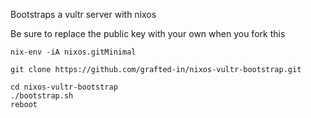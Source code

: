 Bootstraps a vultr server with nixos

Be sure to replace the public key with your own when you fork this


```
nix-env -iA nixos.gitMinimal

git clone https://github.com/grafted-in/nixos-vultr-bootstrap.git

cd nixos-vultr-bootstrap
./bootstrap.sh
reboot
```
